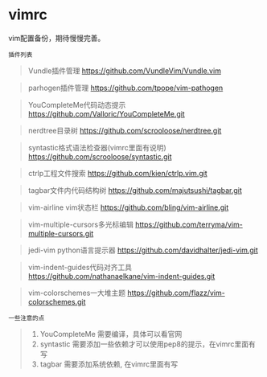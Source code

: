 vimrc
=====

vim配置备份，期待慢慢完善。

``````
插件列表
``````
> Vundle插件管理	https://github.com/VundleVim/Vundle.vim

> parhogen插件管理	    https://github.com/tpope/vim-pathogen 

> YouCompleteMe代码动态提示		https://github.com/Valloric/YouCompleteMe.git

> nerdtree目录树	https://github.com/scrooloose/nerdtree.git

> syntastic格式语法检查器(vimrc里面有说明)	https://github.com/scrooloose/syntastic.git

> ctrlp工程文件搜索     https://github.com/kien/ctrlp.vim.git 

> tagbar文件内代码结构树    https://github.com/majutsushi/tagbar.git

> vim-airline vim状态栏     https://github.com/bling/vim-airline.git

> vim-multiple-cursors多光标编辑    https://github.com/terryma/vim-multiple-cursors.git

> jedi-vim python语言提示器     https://github.com/davidhalter/jedi-vim.git

> vim-indent-guides代码对齐工具     https://github.com/nathanaelkane/vim-indent-guides.git

> vim-colorschemes一大堆主题    https://github.com/flazz/vim-colorschemes.git


``````
一些注意的点
``````
> 1. YouCompleteMe 需要编译，具体可以看官网
> 2. syntastic 需要添加一些依赖才可以使用pep8的提示，在vimrc里面有写
> 3. tagbar 需要添加系统依赖, 在vimrc里面有写
